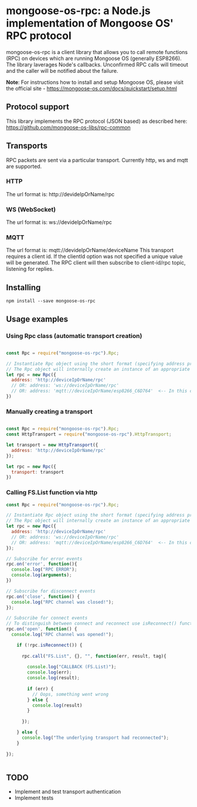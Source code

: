 # mongoose-os-rpc: a Node.js implementation of Mongoose OS' RPC protocol

mongoose-os-rpc is a client library that allows you to call remote functions (RPC) on devices which are running Mongoose OS (generally ESP8266).
The library laverages Node's callbacks. Unconfirmed RPC calls will timeout and the caller will be notified about the failure.

**Note**: For instructions how to install and setup Mongoose OS, please visit the official site - https://mongoose-os.com/docs/quickstart/setup.html

## Protocol support

This library implements the RPC protocol (JSON based) as described here: https://github.com/mongoose-os-libs/rpc-common

## Transports

RPC packets are sent via a particular transport. Currently http, ws and mqtt are supported.

### HTTP

The url format is: http://devideIpOrName/rpc

### WS (WebSocket)

The url format is: ws://devideIpOrName/rpc

### MQTT

The url format is: mqtt://devideIpOrName/deviceName
This transport requires a client id. If the clientId option was not specified a unique value will be generated.
The RPC client will then subscribe to client-id/rpc topic, listening for replies.

## Installing

```
npm install --save mongoose-os-rpc
```

## Usage examples

### Using Rpc class (automatic transport creation)

```js

const Rpc = require("mongoose-os-rpc").Rpc;

// Instantiate Rpc object using the short format (specifying address property)
// The Rpc object will internally create an instance of an appropriate transport
let rpc = new Rpc({
  address: 'http://deviceIpOrName/rpc'
  // OR: address: 'ws://deviceIpOrName/rpc'
  // OR: address: 'mqtt://deviceIpOrName/esp8266_C6D764'  <-- In this case esp8266_C6D764 is device's name as configured in Mongoose OS
})

```

### Manually creating a transport

```js

const Rpc = require("mongoose-os-rpc").Rpc;
const HttpTransport = require("mongoose-os-rpc").HttpTransport;

let transport = new HttpTransport({
  address: 'http://deviceIpOrName/rpc'
});

let rpc = new Rpc({
  transport: transport
})

```

### Calling FS.List function via http

```js
const Rpc = require("mongoose-os-rpc").Rpc;

// Instantiate Rpc object using the short format (specifying address property)
// The Rpc object will internally create an instance of an appropriate transport
let rpc = new Rpc({
  address: 'http://deviceIpOrName/rpc'
  // OR: address: 'ws://deviceIpOrName/rpc'
  // OR: address: 'mqtt://deviceIpOrName/esp8266_C6D764'  <-- In this case esp8266_C6D764 is device's name as configured in Mongoose OS
});

// Subscribe for error events
rpc.on('error', function(){
  console.log("RPC ERROR");
  console.log(arguments);
})

// Subscribe for disconnect events
rpc.on('close', function() {
  console.log("RPC channel was closed!");
});

// Subscribe for connect events
// To distinguish between connect and reconnect use isReconnect() function
rpc.on('open', function() {
  console.log("RPC channel was opened!");

    if (!rpc.isReconnect()) {
      
      rpc.call("FS.List", {}, "", function(err, result, tag){
        
        console.log("CALLBACK (FS.List)");
        console.log(err);
        console.log(result);
        
        if (err) {
          // Oops, something went wrong
        } else {
          console.log(result)
        }
                
      });

    } else {
      console.log("The underlying transport had reconnected");
    }
    
});



```

## TODO

* Implement and test transport authentication
* Implement tests

